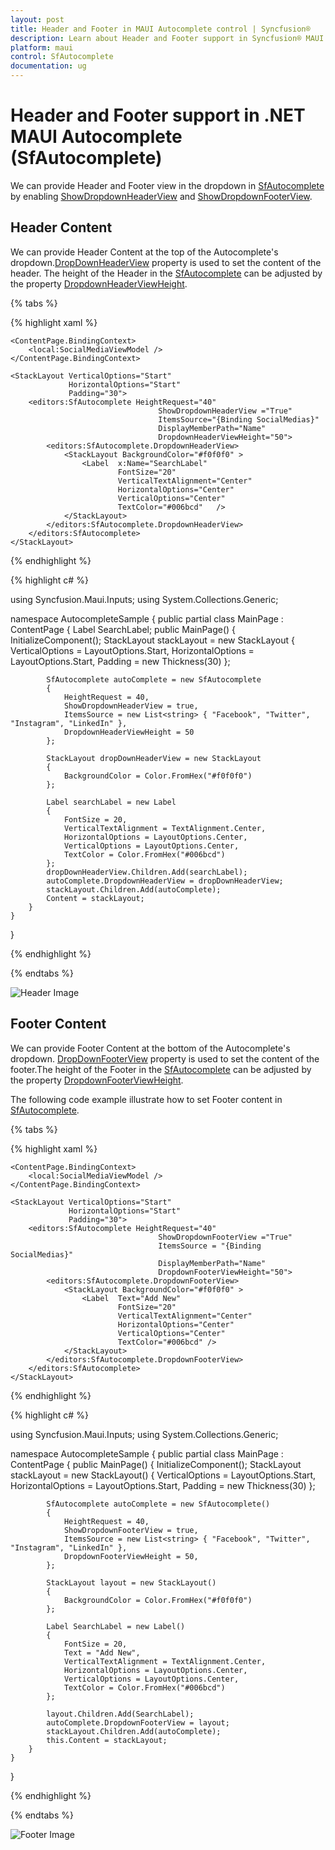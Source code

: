 ```yaml
---
layout: post
title: Header and Footer in MAUI Autocomplete control | Syncfusion®
description: Learn about Header and Footer support in Syncfusion® MAUI Autocomplete (SfAutocomplete) control and more details.
platform: maui
control: SfAutocomplete
documentation: ug
---
```


# Header and Footer support in .NET MAUI Autocomplete (SfAutocomplete)

We can provide Header and Footer view in the dropdown in [SfAutocomplete](https://help.syncfusion.com/cr/maui/Syncfusion.Maui.Inputs.SfAutocomplete.html) by enabling [ShowDropdownHeaderView](https://help.syncfusion.com/cr/maui/Syncfusion.Maui.Inputs.DropDownControls.DropDownListBase.html#Syncfusion_Maui_Inputs_DropDownControls_DropDownListBase_ShowDropdownHeaderView) and [ShowDropdownFooterView](https://help.syncfusion.com/cr/maui/Syncfusion.Maui.Inputs.DropDownControls.DropDownListBase.html#Syncfusion_Maui_Inputs_DropDownControls_DropDownListBase_ShowDropdownFooterView). 

## Header Content

We can provide Header Content at the top of the Autocomplete's dropdown.[DropDownHeaderView](https://help.syncfusion.com/cr/maui/Syncfusion.Maui.Inputs.DropDownControls.DropDownListBase.html#Syncfusion_Maui_Inputs_DropDownControls_DropDownListBase_DropdownHeaderView) property is used to set the content of the header. The height of the Header in the [SfAutocomplete](https://help.syncfusion.com/cr/maui/Syncfusion.Maui.Inputs.SfAutocomplete.html) can be adjusted by the property [DropdownHeaderViewHeight](https://help.syncfusion.com/cr/maui/Syncfusion.Maui.Inputs.DropDownControls.DropDownListBase.html#Syncfusion_Maui_Inputs_DropDownControls_DropDownListBase_DropdownHeaderViewHeight).

{% tabs %}

{% highlight xaml %}

<?xml version="1.0" encoding="utf-8" ?>
<ContentPage xmlns="http://schemas.microsoft.com/dotnet/2021/maui"
             xmlns:x="http://schemas.microsoft.com/winfx/2009/xaml"
             xmlns:autocomplete="clr-namespace:Syncfusion.Maui.Inputs;assembly=Syncfusion.Maui.Inputs"
             xmlns:local="clr-namespace:AutocompleteSample"             
             x:Class="AutocompleteSample.MainPage">

    <ContentPage.BindingContext>
        <local:SocialMediaViewModel />
    </ContentPage.BindingContext>

    <StackLayout VerticalOptions="Start" 
                 HorizontalOptions="Start" 
                 Padding="30">
        <editors:SfAutocomplete HeightRequest="40" 
                                     ShowDropdownHeaderView ="True"
                                     ItemsSource="{Binding SocialMedias}"
                                     DisplayMemberPath="Name"
                                     DropdownHeaderViewHeight="50">
            <editors:SfAutocomplete.DropdownHeaderView>
                <StackLayout BackgroundColor="#f0f0f0" >
                    <Label  x:Name="SearchLabel" 
                            FontSize="20" 
                            VerticalTextAlignment="Center" 
                            HorizontalOptions="Center" 
                            VerticalOptions="Center" 
                            TextColor="#006bcd"   />
                </StackLayout>
            </editors:SfAutocomplete.DropdownHeaderView>
        </editors:SfAutocomplete>
    </StackLayout>
</ContentPage>

{% endhighlight %}

{% highlight c# %}

using Syncfusion.Maui.Inputs;
using System.Collections.Generic;

namespace AutocompleteSample
{
    public partial class MainPage : ContentPage
    {
        Label SearchLabel;
        public MainPage()
        {
            InitializeComponent();
            StackLayout stackLayout = new StackLayout
            {
                VerticalOptions = LayoutOptions.Start,
                HorizontalOptions = LayoutOptions.Start,
                Padding = new Thickness(30)
            };

            SfAutocomplete autoComplete = new SfAutocomplete
            {
                HeightRequest = 40,
                ShowDropdownHeaderView = true,
                ItemsSource = new List<string> { "Facebook", "Twitter", "Instagram", "LinkedIn" },
                DropdownHeaderViewHeight = 50
            };

            StackLayout dropDownHeaderView = new StackLayout
            {
                BackgroundColor = Color.FromHex("#f0f0f0")
            };

            Label searchLabel = new Label
            {
                FontSize = 20,
                VerticalTextAlignment = TextAlignment.Center,
                HorizontalOptions = LayoutOptions.Center,
                VerticalOptions = LayoutOptions.Center,
                TextColor = Color.FromHex("#006bcd")
            };
            dropDownHeaderView.Children.Add(searchLabel);
            autoComplete.DropdownHeaderView = dropDownHeaderView;
            stackLayout.Children.Add(autoComplete);
            Content = stackLayout;
        }
    }
}

{% endhighlight %}

{% endtabs %}

![Header Image](Images/HeaderFooter/headertemplate.png)

## Footer Content

We can provide Footer Content at the bottom of the Autocomplete's dropdown. [DropDownFooterView](https://help.syncfusion.com/cr/maui/Syncfusion.Maui.Inputs.DropDownControls.DropDownListBase.html#Syncfusion_Maui_Inputs_DropDownControls_DropDownListBase_DropdownFooterView) property is used to set the content of the footer.The height of the Footer in the [SfAutocomplete](https://help.syncfusion.com/cr/maui/Syncfusion.Maui.Inputs.SfAutocomplete.html) can be adjusted by the property [DropdownFooterViewHeight](https://help.syncfusion.com/cr/maui/Syncfusion.Maui.Inputs.DropDownControls.DropDownListBase.html#Syncfusion_Maui_Inputs_DropDownControls_DropDownListBase_DropdownFooterViewHeight).

The following code example illustrate how to set Footer content in [SfAutocomplete](https://help.syncfusion.com/cr/maui/Syncfusion.Maui.Inputs.SfAutocomplete.html).

{% tabs %}

{% highlight xaml %}

<?xml version="1.0" encoding="utf-8" ?>
<ContentPage xmlns="http://schemas.microsoft.com/dotnet/2021/maui"
             xmlns:x="http://schemas.microsoft.com/winfx/2009/xaml"
             xmlns:autocomplete="clr-namespace:Syncfusion.Maui.Inputs;assembly=Syncfusion.Maui.Inputs"
             xmlns:local="clr-namespace:AutocompleteSample"             
             x:Class="AutocompleteSample.MainPage">

    <ContentPage.BindingContext>
        <local:SocialMediaViewModel />
    </ContentPage.BindingContext>

    <StackLayout VerticalOptions="Start" 
                 HorizontalOptions="Start" 
                 Padding="30">
        <editors:SfAutocomplete HeightRequest="40"
                                     ShowDropdownFooterView ="True"
                                     ItemsSource = "{Binding SocialMedias}"
                                     DisplayMemberPath="Name"
                                     DropdownFooterViewHeight="50">
            <editors:SfAutocomplete.DropdownFooterView>
                <StackLayout BackgroundColor="#f0f0f0" >
                    <Label  Text="Add New"
                            FontSize="20" 
                            VerticalTextAlignment="Center" 
                            HorizontalOptions="Center" 
                            VerticalOptions="Center" 
                            TextColor="#006bcd" />
                </StackLayout>
            </editors:SfAutocomplete.DropdownFooterView>
        </editors:SfAutocomplete>
    </StackLayout>
</ContentPage>

{% endhighlight %}

{% highlight c# %}

using Syncfusion.Maui.Inputs;
using System.Collections.Generic;

namespace AutocompleteSample
{
    public partial class MainPage : ContentPage
    {
        public MainPage()
        {
            InitializeComponent();
            StackLayout stackLayout = new StackLayout()
            {
                VerticalOptions = LayoutOptions.Start,
                HorizontalOptions = LayoutOptions.Start,
                Padding = new Thickness(30)
            };

            SfAutocomplete autoComplete = new SfAutocomplete()
            {
                HeightRequest = 40,
                ShowDropdownFooterView = true,
                ItemsSource = new List<string> { "Facebook", "Twitter", "Instagram", "LinkedIn" },
                DropdownFooterViewHeight = 50,
            };

            StackLayout layout = new StackLayout()
            {
                BackgroundColor = Color.FromHex("#f0f0f0")
            };

            Label SearchLabel = new Label()
            {
                FontSize = 20,
                Text = "Add New",
                VerticalTextAlignment = TextAlignment.Center,
                HorizontalOptions = LayoutOptions.Center,
                VerticalOptions = LayoutOptions.Center,
                TextColor = Color.FromHex("#006bcd")
            };

            layout.Children.Add(SearchLabel);
            autoComplete.DropdownFooterView = layout;
            stackLayout.Children.Add(autoComplete);
            this.Content = stackLayout;
        }
    }
}

{% endhighlight %}

{% endtabs %}

![Footer Image](images/HeaderFooter/footertemplate.png)